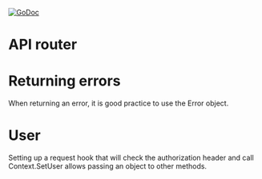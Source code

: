 [![GoDoc](https://godoc.org/github.com/KarpelesLab/apirouter?status.svg)](https://godoc.org/github.com/KarpelesLab/apirouter)

# API router

# Returning errors

When returning an error, it is good practice to use the Error object.

# User

Setting up a request hook that will check the authorization header and
call Context.SetUser allows passing an object to other methods.
